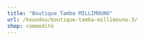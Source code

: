 ```yaml
---
title: "Boutique Tamba MILLIMOUNO"
url: /koundou/boutique-tamba-millimouno-3/
shop: commodité
---
```

